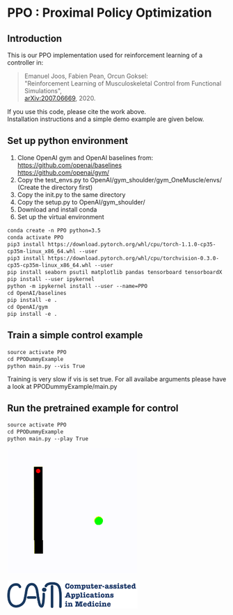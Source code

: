 # PPO : Proximal Policy Optimization 
## Introduction
This is our PPO implementation used for reinforcement learning of a controller in:
> Emanuel Joos, Fabien Pean, Orcun Goksel:\
"Reinforcement Learning of Musculoskeletal Control from Functional Simulations",\
[arXiv:2007.06669](https://arxiv.org/abs/2007.06669), 2020.

If you use this code, please cite the work above.\
Installation instructions and a simple demo example are given below.
## Set up python environment
1. Clone OpenAI gym and OpenAI baselines from:\
https://github.com/openai/baselines \
https://github.com/openai/gym/ 
2. Copy the test_envs.py to OpenAI/gym_shoulder/gym_OneMuscle/envs/ (Create the directory first)
3. Copy the init.py to the same directory
4. Copy the setup.py to OpenAI/gym_shoulder/
5. Download and install conda
6. Set up the virtual environment
```console
conda create -n PPO python=3.5
conda activate PPO
pip3 install https://download.pytorch.org/whl/cpu/torch-1.1.0-cp35-cp35m-linux_x86_64.whl --user
pip3 install https://download.pytorch.org/whl/cpu/torchvision-0.3.0-cp35-cp35m-linux_x86_64.whl --user
pip install seaborn psutil matplotlib pandas tensorboard tensorboardX
pip install --user ipykernel
python -m ipykernel install --user --name=PPO
cd OpenAI/baselines
pip install -e .
cd OpenAI/gym
pip install -e .
```
## Train a simple control example
```console
source activate PPO
cd PPODummyExample
python main.py --vis True
```
Training is very slow if vis is set true.
For all availabe arguments please have a look at PPODummyExample/main.py

## Run the pretrained example for control
```console
source activate PPO
cd PPODummyExample
python main.py --play True
```
![Simple control example](/videos/Dummy.gif)

<img src="/videos/CAiM_logo.png" width="300">
